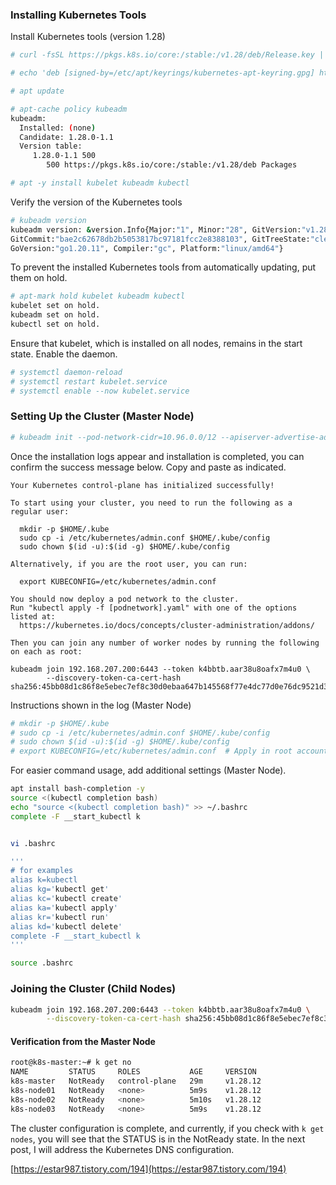 ### Installing Kubernetes Tools

Install Kubernetes tools (version 1.28)

```bash
# curl -fsSL https://pkgs.k8s.io/core:/stable:/v1.28/deb/Release.key | sudo gpg --dearmor -o /etc/apt/keyrings/kubernetes-apt-keyring.gpg

# echo 'deb [signed-by=/etc/apt/keyrings/kubernetes-apt-keyring.gpg] https://pkgs.k8s.io/core:/stable:/v1.28/deb/ /' | sudo tee /etc/apt/sources.list.d/kubernetes.list

# apt update

# apt-cache policy kubeadm
kubeadm:
  Installed: (none)
  Candidate: 1.28.0-1.1
  Version table:
     1.28.0-1.1 500
        500 https://pkgs.k8s.io/core:/stable:/v1.28/deb Packages

# apt -y install kubelet kubeadm kubectl
```

Verify the version of the Kubernetes tools

```bash
# kubeadm version
kubeadm version: &version.Info{Major:"1", Minor:"28", GitVersion:"v1.28.5",
GitCommit:"bae2c62678db2b5053817bc97181fcc2e8388103", GitTreeState:"clean", BuildDate:"2023-11-15T16:56:18Z",
GoVersion:"go1.20.11", Compiler:"gc", Platform:"linux/amd64"}
```

To prevent the installed Kubernetes tools from automatically updating, put them on hold.

```bash
# apt-mark hold kubelet kubeadm kubectl
kubelet set on hold.
kubeadm set on hold.
kubectl set on hold.
```

Ensure that kubelet, which is installed on all nodes, remains in the start state. Enable the daemon.

```bash
# systemctl daemon-reload
# systemctl restart kubelet.service
# systemctl enable --now kubelet.service
```

### Setting Up the Cluster (Master Node)

```bash
# kubeadm init --pod-network-cidr=10.96.0.0/12 --apiserver-advertise-address=192.168.207.201
```

Once the installation logs appear and installation is completed, you can confirm the success message below. Copy and paste as indicated.

```
Your Kubernetes control-plane has initialized successfully!

To start using your cluster, you need to run the following as a regular user:

  mkdir -p $HOME/.kube
  sudo cp -i /etc/kubernetes/admin.conf $HOME/.kube/config
  sudo chown $(id -u):$(id -g) $HOME/.kube/config

Alternatively, if you are the root user, you can run:

  export KUBECONFIG=/etc/kubernetes/admin.conf

You should now deploy a pod network to the cluster.
Run "kubectl apply -f [podnetwork].yaml" with one of the options listed at:
  https://kubernetes.io/docs/concepts/cluster-administration/addons/

Then you can join any number of worker nodes by running the following on each as root:

kubeadm join 192.168.207.200:6443 --token k4bbtb.aar38u8oafx7m4u0 \
        --discovery-token-ca-cert-hash sha256:45bb08d1c86f8e5ebec7ef8c30d0ebaa647b145568f77e4dc77d0e76dc9521d3
```

Instructions shown in the log (Master Node)

```bash
# mkdir -p $HOME/.kube
# sudo cp -i /etc/kubernetes/admin.conf $HOME/.kube/config
# sudo chown $(id -u):$(id -g) $HOME/.kube/config
# export KUBECONFIG=/etc/kubernetes/admin.conf  # Apply in root account
```

For easier command usage, add additional settings (Master Node).

```bash
apt install bash-completion -y
source <(kubectl completion bash)
echo "source <(kubectl completion bash)" >> ~/.bashrc
complete -F __start_kubectl k


vi .bashrc

'''
# for examples
alias k=kubectl
alias kg='kubectl get'
alias kc='kubectl create'
alias ka='kubectl apply'
alias kr='kubectl run'
alias kd='kubectl delete'
complete -F __start_kubectl k
'''

source .bashrc
```

### Joining the Cluster (Child Nodes)

```bash
kubeadm join 192.168.207.200:6443 --token k4bbtb.aar38u8oafx7m4u0 \
        --discovery-token-ca-cert-hash sha256:45bb08d1c86f8e5ebec7ef8c30d0ebaa647b145568f77e4dc77d0e76dc9521d3
```

#### Verification from the Master Node

```bash
root@k8s-master:~# k get no
NAME         STATUS     ROLES           AGE     VERSION
k8s-master   NotReady   control-plane   29m     v1.28.12
k8s-node01   NotReady   <none>          5m9s    v1.28.12
k8s-node02   NotReady   <none>          5m10s   v1.28.12
k8s-node03   NotReady   <none>          5m9s    v1.28.12
```

The cluster configuration is complete, and currently, if you check with `k get nodes`, you will see that the STATUS is in the NotReady state. In the next post, I will address the Kubernetes DNS configuration.

[https://estar987.tistory.com/194](https://estar987.tistory.com/194)